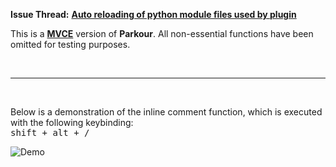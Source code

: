 **Issue Thread:** [**Auto reloading of python module files used by plugin**](https://forum.sublimetext.com/t/auto-reloading-of-python-module-files-used-by-plugin/5321)

This is a [**MVCE**](http://stackoverflow.com/help/mcve) version of **Parkour**.
All non-essential functions have been omitted for testing purposes.

&nbsp;

-----

&nbsp;

Below is a demonstration of the inline comment function, which is executed with the following keybinding:  
<kbd>shift + alt + /</kbd>

![Demo](https://raw.githubusercontent.com/Enteleform/-SCRIPTS-/master/SublimeText/%5BIssues%5D/auto-reloading-of-python-module-files-used-by-plugin/Inline%20Comment%20Demo.gif)
